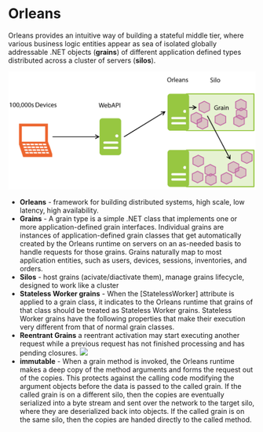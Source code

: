 # Orleans
Orleans provides an intuitive way of building a stateful middle tier, where various business logic entities appear as sea of isolated globally addressable .NET objects (**grains**) of different application defined types distributed across a cluster of servers (**silos**).

![](https://github.com/khdevnet/orleans/blob/master/docs/orleans-basic-architecture.png)
* **Orleans** - framework for building distributed systems, high scale, low latency, high availability.
* **Grains** - A grain type is a simple .NET class that implements one or more application-defined grain interfaces. Individual grains are instances of application-defined grain classes that get automatically created by the Orleans runtime on servers on an as-needed basis to handle requests for those grains. Grains naturally map to most application entities, such as users, devices, sessions, inventories, and orders. 
* **Silos** - host grains (acivate/diactivate them), manage grains lifecycle, designed to work like a cluster
* **Stateless Worker grains** - When the [StatelessWorker] attribute is applied to a grain class, it indicates to the Orleans runtime that grains of that class should be treated as Stateless Worker grains. Stateless Worker grains have the following properties that make their execution very different from that of normal grain classes.
 * **Reentrant Grains** a reentrant activation may start executing another request while a previous request has not finished processing and has pending closures.
 ![](https://github.com/khdevnet/orleans/blob/master/docs/orleans-grains-communication.png)
* **immutable** - When a grain method is invoked, the Orleans runtime makes a deep copy of the method arguments and forms the request out of the copies. This protects against the calling code modifying the argument objects before the data is passed to the called grain.
If the called grain is on a different silo, then the copies are eventually serialized into a byte stream and sent over the network to the target silo, where they are deserialized back into objects. If the called grain is on the same silo, then the copies are handed directly to the called method.
